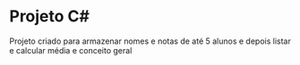 # Projeto C#

Projeto criado para armazenar nomes e notas de até 5 alunos e depois listar e calcular média e conceito geral
